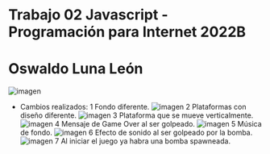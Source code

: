 # Trabajo 02 Javascript - Programación para Internet 2022B
# Oswaldo Luna León
![imagen](https://user-images.githubusercontent.com/111943025/187802518-c2ae1f1f-7a9b-496a-953f-cc4b45c4ee33.png)
+ Cambios realizados:
1 Fondo diferente.
![imagen](https://user-images.githubusercontent.com/111943025/187802630-dc81c662-1115-4176-a197-887bdf9b392c.png)
2 Plataformas con diseño diferente.
![imagen](https://user-images.githubusercontent.com/111943025/187802692-322a6a0e-a6c3-4427-adfc-645ba823ee48.png)
3 Plataforma que se mueve verticalmente.
![imagen](https://user-images.githubusercontent.com/111943025/187802760-89adda49-9bd5-4372-a788-ac6500d8cb87.png)
4 Mensaje de Game Over al ser golpeado.
![imagen](https://user-images.githubusercontent.com/111943025/187802816-729623d4-fdad-4b81-ad8a-e0705eb08d3a.png)
5 Música de fondo. 
![imagen](https://user-images.githubusercontent.com/111943025/187802856-2fb2e5ed-7d57-4d8a-a5a3-389a795c1682.png)
6 Efecto de sonido al ser golpeado por la bomba.
![imagen](https://user-images.githubusercontent.com/111943025/187802929-bede00b9-0c2a-49ad-b3da-d421d7755bc9.png)
7 Al iniciar el juego ya habra una bomba spawneada.
